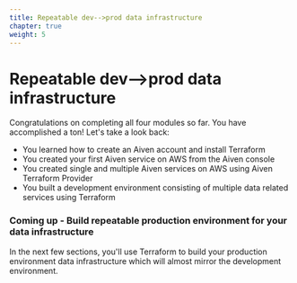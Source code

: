 ```yaml
---
title: Repeatable dev-->prod data infrastructure
chapter: true
weight: 5
---
```


# Repeatable dev-->prod data infrastructure

Congratulations on completing all four modules so far. You have accomplished a ton! Let's take a look back:

- You learned how to create an Aiven account and install Terraform
- You created your first Aiven service on AWS from the Aiven console
- You created single and multiple Aiven services on AWS using Aiven Terraform Provider
- You built a development environment consisting of multiple data related services using Terraform

### Coming up - Build repeatable production environment for your data infrastructure
In the next few sections, you'll use Terraform to build your production environment data infrastructure which will almost mirror the development environment.